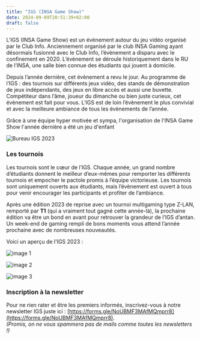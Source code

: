```yaml
---
title: "IGS (INSA Game Show)"
date: 2024-09-09T20:51:39+02:00
draft: false
---
```


L’IGS (INSA Game Show) est un évènement autour du jeu vidéo organisé par le Club Info. Anciennement organisé par le club INSA Gaming ayant désormais fusionné avec le Club Info, l’évènement a disparu avec le confinement en 2020. L’évènement se déroule historiquement dans le RU de l’INSA, une salle bien connue des étudiants qui jouent à domicile.

Depuis l’année dernière, cet évènement a revu le jour. Au programme de l’IGS : des tournois sur différents jeux vidéo, des stands de démonstration de jeux indépendants, des jeux en libre accès et aussi une buvette. Compétiteur dans l’âme, joueur du dimanche ou bien juste curieux, cet évènement est fait pour vous. L’IGS est de loin l’évènement le plus convivial et avec la meilleure ambiance de tous les évènements de l’année.

Grâce à une équipe hyper motivée et sympa, l'organisation de l'INSA Game Show l'année dernière a été un jeu d'enfant

![Bureau IGS 2023](images/bureau_igs.JPG)

### Les tournois

Les tournois sont le cœur de l’IGS. Chaque année, un grand nombre d’étudiants donnent le meilleur d’eux-mêmes pour remporter les différents tournois et empocher le pactole promis à l’équipe victorieuse. Les tournois sont uniquement ouverts aux étudiants, mais l’évènement est ouvert à tous pour venir encourager les participants et profiter de l’ambiance.

Après une édition 2023 de reprise avec un tournoi multigaming type Z-LAN, remporté par **T1** (qui a vraiment tout gagné cette année-là), la prochaine édition va être un bond en avant pour retrouver la grandeur de l’IGS d’antan. Un week-end de gaming rempli de bons moments vous attend l’année prochaine avec de nombreuses nouveautés.

Voici un aperçu de l'IGS 2023 : 

![image 1](images/image1.JPG)

![image 2](images/image2.JPG)

![image 3](images/image3.JPG)

### Inscription à la newsletter

Pour ne rien rater et être les premiers informés, inscrivez-vous à notre newsletter IGS juste ici : [https://forms.gle/NoUBMF3MAfMQmprr8](https://forms.gle/NoUBMF3MAfMQmprr8).  
*(Promis, on ne vous spammera pas de mails comme toutes les newsletters !)*
